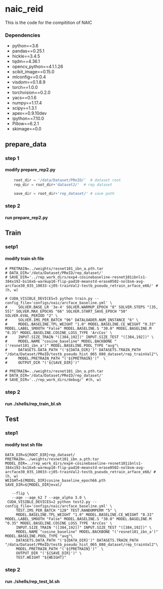 # naic_reid
This is the code for the compitition of NAIC

### Dependencies
* python==3.6
* pandas==0.25.1
* hickle==3.4.5
* tqdm==4.36.1
* opencv_python==4.1.1.26
* scikit_image==0.15.0
* mlconfig==0.0.4
* visdom==0.1.8.9
* torch==1.0.0
* torchvision==0.2.0
* yacs==0.1.6
* numpy==1.17.4
* scipy==1.3.1
* apex==0.9.10dev
* ipython==7.10.0
* Pillow==6.2.1
* skimage==0.0


## prepare_data
### step 1    
#### modify prepare_rep2.py
```python
    root_dir = '/data/Dataset/PReID/'  # dataset root
    rep_dir = root_dir+'dataset2/'  # rep dataset

    save_dir = root_dir+'rep_dataset/' # save path
```
### step 2
#### run prepare_rep2.py

## Train

### setp1
#### modify train sh file

```
# PRETRAIN=../weights/resnet101_ibn_a.pth.tar
# DATA_DIR='/data/Dataset/PReID/rep_dataset/'
# SAVE_DIR='../rep_work_dirs/exp4-cosinebaseline-resnet101ibnls1-384x192-bs16x6-warmup10-flip-pad10-meanstd-erase0502-nolbsm-avg-arcface30_035_10033-cj05-trainVal2-testb_pseudo_retrain_arface_e66/' #(h, w)

# CUDA_VISIBLE_DEVICES=5 python train.py --config_file='configs/naic/arcface_baseline.yml' \
#     SOLVER.BASE_LR '3e-4' SOLVER.WARMUP_EPOCH "8" SOLVER.STEPS "[35, 55]" SOLVER.MAX_EPOCHS "66" SOLVER.START_SAVE_EPOCH "50" SOLVER.EVAL_PERIOD "2" \
#     SOLVER.IMS_PER_BATCH "96" DATALOADER.NUM_INSTANCE "6" \
#     MODEL.BASELINE.TPL_WEIGHT "1.0" MODEL.BASELINE.CE_WEIGHT "0.33" MODEL.LABEL_SMOOTH "False" MODEL.BASELINE.S "30.0" MODEL.BASELINE.M "0.35" MODEL.BASELINE.COSINE_LOSS_TYPE 'ArcCos' \
#     INPUT.SIZE_TRAIN "([384,192])" INPUT.SIZE_TEST "([384,192])" \
#     MODEL.NAME "cosine_baseline" MODEL.BACKBONE "('resnet101_ibn_a')" MODEL.BASELINE.POOL_TYPE "avg"\
#     DATASETS.DATA_PATH "('${DATA_DIR}')" DATASETS.TRAIN_PATH "/data/Dataset/PReID/testb_pseudo_hist_065_080_dataset/rep_trainVal2"\
#     MODEL.PRETRAIN_PATH "('${PRETRAIN}')"  \
#     OUTPUT_DIR "('${SAVE_DIR}')" 

# PRETRAIN=../weights/resnet101_ibn_a.pth.tar
# DATA_DIR='/data/Dataset/PReID/rep_dataset/'
# SAVE_DIR='../rep_work_dirs/debug/' #(h, w)
```

### step 2
#### run ./shells/rep_train_bl.sh


## Test
### step1
#### modify test sh file

```
DATA_DIR=${ROOT_DIR}rep_dataset/
PRETRAIN=../weights/resnet101_ibn_a.pth.tar
MODEL_DIR=../rep_work_dirs/exp4-cosinebaseline-resnet101ibnls1-384x192-bs16x6-warmup10-flip-pad10-meanstd-erase0502-nolbsm-avg-arcface30_035_10033-cj05-trainVal2-testb_pseudo_retrain_arface_e66/ #(h, w)
WEIGHT=${MODEL_DIR}cosine_baseline_epoch66.pth
SAVE_DIR=${MODEL_DIR}eval/
 
   --flip \
   --aqe --aqe_k2 7 --aqe_alpha 3.0 \
 CUDA_VISIBLE_DEVICES=2 python test2.py --config_file='configs/naic/arcface_baseline.yml' \
     TEST.IMS_PER_BATCH "128" TEST.RANDOMPERM "5" \
     MODEL.BASELINE.TPL_WEIGHT "1.0" MODEL.BASELINE.CE_WEIGHT "0.33" MODEL.LABEL_SMOOTH "False" MODEL.BASELINE.S "30.0" MODEL.BASELINE.M "0.35" MODEL.BASELINE.COSINE_LOSS_TYPE 'ArcCos' \
     INPUT.SIZE_TRAIN "([384,192])" INPUT.SIZE_TEST "([384,192])" \
     MODEL.NAME "cosine_baseline" MODEL.BACKBONE "('resnet101_ibn_a')" MODEL.BASELINE.POOL_TYPE "avg"\
     DATASETS.DATA_PATH "('${DATA_DIR}')" DATASETS.TRAIN_PATH "/data/Dataset/PReID/testb_pseudo_hist_065_080_dataset/rep_trainVal2"\
     MODEL.PRETRAIN_PATH "('${PRETRAIN}')"  \
     OUTPUT_DIR "('${SAVE_DIR}')" \
     TEST.WEIGHT "${WEIGHT}"
```

### step 2
#### run ./shells/rep_test_bl.sh



